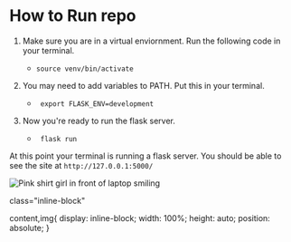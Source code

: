 # How to Run repo 

1. Make sure you are in a virtual enviornment. Run the following code in your terminal.
    - `source venv/bin/activate` 

2. You may need to add variables to PATH. Put this in your terminal.
    - ` export FLASK_ENV=development` 

3. Now you're ready to run the flask server.

    - ` flask run`


At this point your terminal is running a flask server. You should be able to see the site at `http://127.0.0.1:5000/` 


<img class="inline-block" src="../static/assets/Home_Page_Image.jpg" alt="Pink shirt girl in front of laptop smiling">

class="inline-block" 

content,img{
    display: inline-block;
    width: 100%;
    height: auto;
    position: absolute;
}